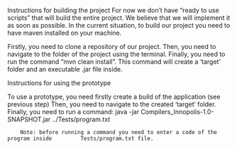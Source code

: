 Instructions for building the project 
For now we don’t have “ready to use scripts” that will build the entire project. We believe that we will implement it as soon as possible. In the current situation, to build our project you need to have maven installed on your machine.
 
Firstly, you need to clone a repository of our project.
Then, you need to navigate to the folder of the project using the terminal.
Finally, you need to run the command “mvn clean install”. This command will create a ‘target’ folder and an executable .jar file inside.
 
Instructions for using the prototype

To use a prototype, you need firstly create a build of the application (see previous step)
Then, you need to navigate to the created ‘target’ folder.
Finally, you need to run a command:
java -jar Compilers_Innopolis-1.0-SNAPSHOT.jar ../Tests/program.txt
	
	    Note: before running a command you need to enter a code of the program inside 		  Tests/program.txt file.
